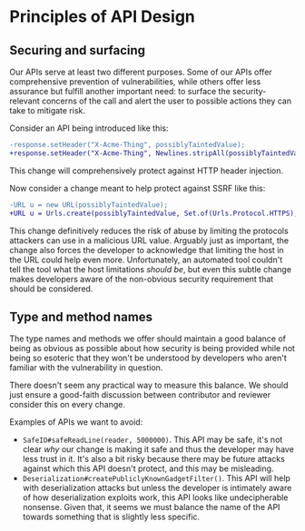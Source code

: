 # Principles of API Design

## Securing and surfacing
Our APIs serve at least two different purposes. Some of our APIs offer comprehensive prevention of vulnerabilities, while others offer less assurance but fulfill another important need: to surface the security-relevant concerns of the call and alert the user to possible actions they can take to mitigate risk.

Consider an API being introduced like this:

```diff
-response.setHeader("X-Acme-Thing", possiblyTaintedValue);
+response.setHeader("X-Acme-Thing", Newlines.stripAll(possiblyTaintedValue));
```

This change will comprehensively protect against HTTP header injection.

Now consider a change meant to help protect against SSRF like this:

```diff
-URL u = new URL(possiblyTaintedValue);
+URL u = Urls.create(possiblyTaintedValue, Set.of(Urls.Protocol.HTTPS), HostValidator.ALLOW_ALL);
```

This change definitively reduces the risk of abuse by limiting the protocols attackers can use in a malicious URL value. Arguably just as important, the change also forces the developer to acknowledge that limiting the host in the URL could help even more. Unfortunately, an automated tool couldn't tell the tool what the host limitations *should be*, but even this subtle change makes developers aware of the non-obvious security requirement that should be considered.

## Type and method names
The type names and methods we offer should maintain a good balance of being as obvious as possible about how security is being provided while not being so esoteric that they won't be understood by developers who aren't familiar with the vulnerability in question.

There doesn't seem any practical way to measure this balance. We should just ensure a good-faith discussion between contributor and reviewer consider this on every change.

Examples of APIs we want to avoid:
* `SafeIO#safeReadLine(reader, 5000000)`. This API may be safe, it's not clear _why_ our change is making it safe and thus the developer may have less trust in it. It's also a bit risky because there may be future attacks against which this API doesn't protect, and this may be misleading.
* `Deserialization#createPubliclyKnownGadgetFilter()`. This API will help with deserialization attacks but unless the developer is intimately aware of how deserialization exploits work, this API looks like undecipherable nonsense. Given that, it seems we must balance the name of the API towards something that is slightly less specific.